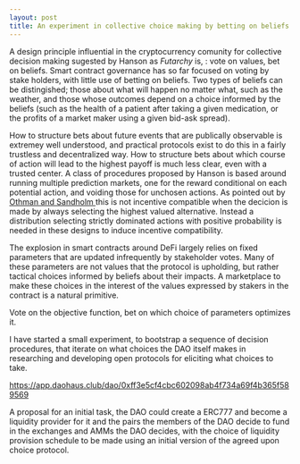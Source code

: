 ```yaml
---
layout: post
title: An experiment in collective choice making by betting on beliefs. 
---
```





A design principle influential in the cryptocurrency comunity for collective decision making sugested by Hanson as _Futarchy_ is, : vote on values, bet on beliefs.
Smart contract governance has so far focused on voting by stake holders, with little use of betting on beliefs.
Two types of beliefs can be distingished; those about what will happen no matter what, such as the weather, and those whose outcomes depend on a choice informed by the beliefs (such as the health of a patient after taking a given medication, or the profits of a market maker using a given bid-ask spread). 

How to structure bets about future events that are publically observable is extremey well understood, and practical protocols exist to do this in a fairly trustless and decentralized way.
How to structure bets about which course of action will lead to the highest payoff is much less clear, even with a trusted center. A class of procedures proposed by Hanson is based around running multiple  prediction markets, one for the reward conditional on each potential action, and voiding those for unchosen actions. As pointed out by [Othman and Sandholm ](https://www.cs.cmu.edu/~sandholm/decision%20rules%20and%20decision%20markets.AAMAS10.pdf) this is not incentive compatible when the decicion is made by always selecting the highest valued alternative. Instead a distribution selecting strictly dominated actions with positive probability is needed in these designs to induce incentive compatibility.

The explosion in smart contracts around DeFi largely relies on fixed parameters that are updated infrequently by stakeholder votes. Many of these parameters are not values that the protocol is upholding, but rather tactical choices informed by beliefs about their impacts. A marketplace to make these choices in the interest of the values expressed by stakers in the contract is a natural primitive. 

Vote on the objective function, bet on which choice of parameters optimizes it.

I have started a small experiment, to bootstrap a sequence of decision procedures, that iterate on what choices the DAO itself makes in researching and developing open protocols for eliciting what choices to take.

<https://app.daohaus.club/dao/0xff3e5cf4cbc602098ab4f734a69f4b365f589569>

A proposal for an initial task, the DAO could create a ERC777 and become a liquidity provider for it and the pairs the members of the DAO decide to fund in the exchanges and AMMs the DAO decides, with the choice of liquidity provision schedule to be made using an initial version of the agreed upon choice protocol. 
